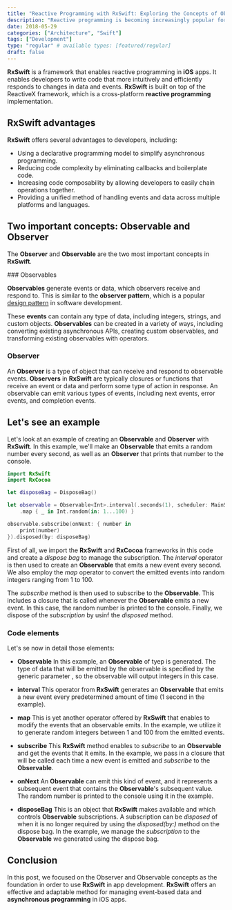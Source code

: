 ```yaml
---
title: "Reactive Programming with RxSwift: Exploring the Concepts of Observer and Observable"
description: "Reactive programming is becoming increasingly popular for iOS app development, and RxSwift is a powerful framework that makes it simple to incorporate reactive programming techniques into your code. In this article, we'll look at RxSwift's two main concepts, observer and observable, and how they work together to form a reactive programming model."
date: 2018-05-29
categories: ["Architecture", "Swift"]
tags: ["Development"]
type: "regular" # available types: [featured/regular]
draft: false
---
```


**RxSwift** is a framework that enables reactive programming in **iOS** apps. It enables developers to write code that more intuitively and efficiently responds to changes in data and events. **RxSwift** is built on top of the ReactiveX framework, which is a cross-platform **reactive programming** implementation.

## RxSwift advantages
**RxSwift** offers several advantages to developers, including:

* Using a declarative programming model to simplify asynchronous programming.
* Reducing code complexity by eliminating callbacks and boilerplate code.
* Increasing code composability by allowing developers to easily chain operations together.
* Providing a unified method of handling events and data across multiple platforms and languages.

## Two important concepts: **Observable** and **Observer**

The **Observer** and **Observable** are the two most important concepts in **RxSwift**. 

### Observables

**Observables** generate events or data, which observers receive and respond to. This is similar to the **observer pattern**, which is a popular [design pattern](https://raulferrer.dev/design_patterns_software/) in software development.

These **events** can contain any type of data, including integers, strings, and custom objects. **Observables** can be created in a variety of ways, including converting existing asynchronous APIs, creating custom observables, and transforming existing observables with operators.

### Observer
An **Observer** is a type of object that can receive and respond to observable events. **Observers** in **RxSwift** are typically closures or functions that receive an event or data and perform some type of action in response. An observable can emit various types of events, including next events, error events, and completion events.

## Let's see an example

Let's look at an example of creating an **Observable** and **Observer** with **RxSwift**. In this example, we'll make an **Observable** that emits a random number every second, as well as an **Observer** that prints that number to the console.

```swift
import RxSwift
import RxCocoa

let disposeBag = DisposeBag()

let observable = Observable<Int>.interval(.seconds(1), scheduler: MainScheduler.instance)
    .map { _ in Int.random(in: 1...100) }

observable.subscribe(onNext: { number in
    print(number)
}).disposed(by: disposeBag)
```

First of all, we import the **RxSwift** and **RxCocoa** frameworks in this code and create a *dispose bag* to manage the subscription. The *interval* operator is then used to create an **Observable** that emits a new event every second. We also employ the *map* operator to convert the emitted events into random integers ranging from 1 to 100.

The *subscribe* method is then used to subscribe to the **Observable**. This includes a closure that is called whenever the **Observable** emits a new event. In this case, the random number is printed to the console. Finally, we dispose of the *subscription* by usinf the *disposed* method.

### Code elements
Let's se now in detail those elements:

* **Observable<Int>**
In this example, an **Observable** of tyep <Int> is generated. The type of data that will be emitted by the observable is specified by the generic parameter <Int>, so the observable will output integers in this case.

* **interval**
This operator from **RxSwift** generates an **Observable** that emits a new event every predetermined amount of time (1 second in the example).

* **map**
This is yet another operator offered by **RxSwift** that enables to modify the events that an observable emits. In the example, we utilize it to generate random integers between 1 and 100 from the emitted events.

* **subscribe**
This **RxSwift** method enables to *subscribe* to an **Observable** and get the events that it emits. In the example, we pass in a closure that will be called each time a new event is emitted and *subscribe* to the **Observable**.

* **onNext**
An **Observable** can emit this kind of event, and it represents a subsequent event that contains the **Observable**'s subsequent value. The random number is printed to the console using it in the example.

* **disposeBag**
This is an object that **RxSwift** makes available and which controls **Observable** subscriptions. A subscription can be *disposed* of when it is no longer required by using the *disposed(by:)* method on the dispose bag. In the example, we manage the *subscription* to the **Observable** we generated using the dispose bag.

## Conclusion

In this post, we focused on the Observer and Observable concepts as the foundation in order to use **RxSwift** in app development. **RxSwift** offers an effective and adaptable method for managing event-based data and **asynchronous programming** in iOS apps.